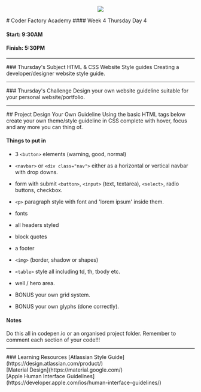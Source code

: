 <p align="center"><img src="https://github.com/coder-factory-academy/cf-guidline-css/blob/master/CFA.png"></p>
# Coder Factory Academy
#### Week 4 Thursday Day 4

#### Start: 9:30AM
#### Finish: 5:30PM
<hr>
### Thursday's Subject
HTML & CSS Website Style guides
Creating a developer/designer website style guide.


<hr>
### Thursday's Challenge
Design your own website guideline suitable for your personal website/portfolio.
<hr>
## Project Design Your Own Guideline
Using the basic HTML tags below create your own theme/style guideline in CSS complete with hover, focus and any more you can thing of.

#### Things to put in
* 3 `<button>` elements (warning, good, normal)
* `<navbar>` or `<div class="nav">` either as a horizontal or vertical navbar with drop downs.
* form with submit `<button>`, `<input>` (text, textarea), `<select>`, radio buttons, checkbox.
* `<p>` paragraph style with font and 'lorem ipsum' inside them.
* fonts
* all headers styled
* block quotes
* a footer
* `<img>` (border, shadow or shapes)
* `<table>` style all including td, th, tbody etc.
* well / hero area.

* BONUS your own grid system.
* BONUS your own glyphs (done correctly).

#### Notes
Do this all in codepen.io or an organised project folder.
Remember to comment each section of your code!!!

<hr>
### Learning Resources
[Atlassian Style Guide](https://design.atlassian.com/product/) <br>
[Material Design](https://material.google.com/) <br>
[Apple Human Interface Guidelines](https://developer.apple.com/ios/human-interface-guidelines/)
